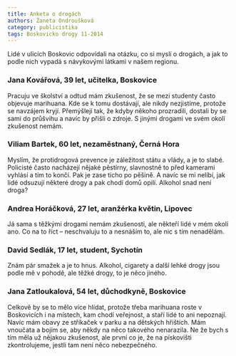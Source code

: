 ```yaml
---
title: Anketa o drogách
authors: Žaneta Ondroušková
category: publicistika
tags: Boskovicko drogy 11-2014
---
```


Lidé v ulicích Boskovic odpovídali na otázku, co si myslí o drogách, a jak to podle nich vypadá s návykovými látkami v našem regionu.

### Jana Kovářová, 39 let, učitelka, Boskovice

Pracuju ve školství a odtud mám zkušenost, že se mezi studenty často objevuje marihuana. Kde se k tomu dostávají, ale nikdy nezjistíme, protože se navzájem kryjí. Přemýšlejí tak, že kdyby někoho prozradili, dostali by se sami do průšvihu a navíc by přišli o zdroje. S jinými drogami ve svém okolí zkušenost nemám. 

### Viliam Bartek, 60 let, nezaměstnaný, Černá Hora

Myslím, že protidrogová prevence je záležitost státu a vlády, a je to slabé. Policisté často nacházejí nějaké pěstírny, slavnostně to před kamerami vyhlásí a tím to končí. Pak je zase ticho po pěšině. A navíc se mi nelíbí, jak lidé odsuzují některé drogy a pak chodí domů opilí. Alkohol snad není droga?

### Andrea Horáčková, 27 let, aranžérka květin, Lipovec

Já sama s těžkými drogami nemám zkušenosti, ale někteří lidé v mém okolí ano. Co na to říct – neschvaluju to a nesnáším to, ale nic s tím nenadělám.

### David Sedlák, 17 let, student, Sychotín

Znám pár smažek a je to hnus. Alkohol, cigarety a další lehké drogy jsou podle mě v pohodě, ale těžké drogy, to je něco jiného.

### Jana Zatloukalová, 54 let, důchodkyně, Boskovice

Celkově by se to mělo více hlídat, protože třeba marihuana roste v Boskovicích i na místech, kam chodí veřejnost, a staří lidé to ani nepoznají. Navíc mám obavy ze stříkaček v parku a na dětských hřištích. Mám vnoučata a bojím se, aby někdy na něco takového nenarazila. Ne že bych s tím měla už nějakou zkušenost, ale první co je, že na pískovišti zkontrolujeme, jestli tam není něco nebezpečného.